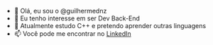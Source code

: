 - 👋 Olá, eu sou o @guilhermednz
- 👀 Eu tenho interesse em ser Dev Back-End
- 🌱 Atualmente estudo C++ e pretendo aprender outras linguagens
- 📫 Você pode me encontrar no [LinkedIn](https://www.linkedin.com/in/guilherme-dnz/)

